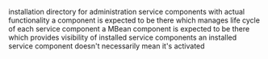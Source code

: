 installation directory for administration service components with actual functionality
a component is expected to be there which manages life cycle of each service component
a MBean component is expected to be there which provides visibility of installed service components
an installed service component doesn't necessarily mean it's activated